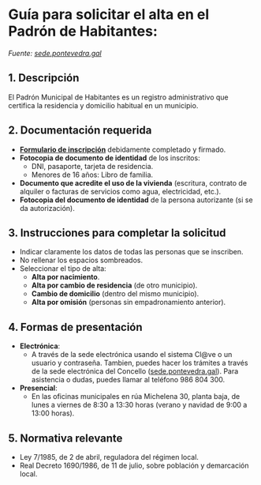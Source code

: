# Guía para solicitar el alta en el Padrón de Habitantes:

*Fuente: [sede.pontevedra.gal](https://sede.pontevedra.gal/public/catalog-detail/1016139)*

## 1. **Descripción**
El Padrón Municipal de Habitantes es un registro administrativo que certifica la residencia y domicilio habitual en un municipio.

## 2. **Documentación requerida**
- **[Formulario de inscripción](https://sede.pontevedra.gal/dcsv/QCMEDG5J8DN89KWN)** debidamente completado y firmado.
- **Fotocopia de documento de identidad** de los inscritos:
  - DNI, pasaporte, tarjeta de residencia.
  - Menores de 16 años: Libro de familia.
- **Documento que acredite el uso de la vivienda** (escritura, contrato de alquiler o facturas de servicios como agua, electricidad, etc.).
- **Fotocopia del documento de identidad** de la persona autorizante (si se da autorización).

## 3. **Instrucciones para completar la solicitud**
- Indicar claramente los datos de todas las personas que se inscriben.
- No rellenar los espacios sombreados.
- Seleccionar el tipo de alta:
  - **Alta por nacimiento**.
  - **Alta por cambio de residencia** (de otro municipio).
  - **Cambio de domicilio** (dentro del mismo municipio).
  - **Alta por omisión** (personas sin empadronamiento anterior).

## 4. **Formas de presentación**
- **Electrónica**: 
  - A través de la sede electrónica usando el sistema Cl@ve o un usuario y contraseña.
  Tambien, puedes hacer los trámites a través de la sede electrónica del Concello ([sede.pontevedra.gal](https://sede.pontevedra.gal/)). Para asistencia o dudas, puedes llamar al teléfono 986 804 300. 
- **Presencial**: 
  - En las oficinas municipales en rúa Michelena 30, planta baja, de lunes a viernes de 8:30 a 13:30 horas (verano y navidad de 9:00 a 13:00 horas).

## 5. **Normativa relevante**
- Ley 7/1985, de 2 de abril, reguladora del régimen local.
- Real Decreto 1690/1986, de 11 de julio, sobre población y demarcación local.



